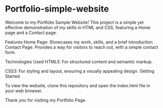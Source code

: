 # Portfolio-simple-website

Welcome to my Portfolio Sample Website! This project is a simple yet effective demonstration of my skills in HTML and CSS, featuring a Home page and a Contact page.

Features
Home Page: Showcases my work, skills, and a brief introduction.
Contact Page: Provides a way for visitors to reach out, with a simple contact form.

Technologies Used
HTML5: For structured content and semantic markup.

CSS3: For styling and layout, ensuring a visually appealing design.
Getting Started

To view the website, clone this repository and open the index.html file in your web browser.



Thank you for visiting my  Portfolio Page.

